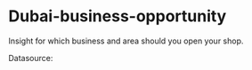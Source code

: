 # Dubai-business-opportunity
Insight for which business and area should you open your shop.

Datasource:
